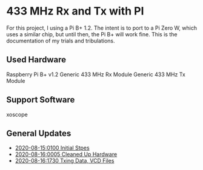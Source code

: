 # 433 MHz Rx and Tx with PI

For this project, I using a Pi B+ 1.2.  The intent is to port to a Pi Zero W, which uses a similar chip, but until then, the Pi B+ will work fine.  This is the documentation of my trials and tribulations.

## Used Hardware
Raspberry Pi B+ v1.2
Generic 433 MHz Rx Module
Generic 433 MHz Tx Module

## Support Software
xoscope

## General Updates

- [2020-08-15:0100 Initial Stpes](./updates/202008150100/update.md)
- [2020-08-16:0005 Cleaned Up Hardware](./updates/202008160005/update.md)
- [2020-08-16:1730 Txing Data, VCD Files](./updates/202008161730/update.md)
